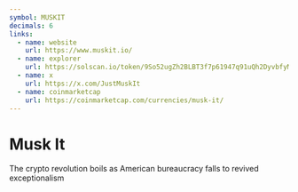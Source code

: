 ```yaml
---
symbol: MUSKIT
decimals: 6
links:
  - name: website
    url: https://www.muskit.io/
  - name: explorer
    url: https://solscan.io/token/9So52ugZh2BLBT3f7p61947q91uQh2DyvbfyMDeRpump
  - name: x
    url: https://x.com/JustMuskIt
  - name: coinmarketcap
    url: https://coinmarketcap.com/currencies/musk-it/
---
```


# Musk It

The crypto revolution boils as American bureaucracy falls to revived exceptionalism
